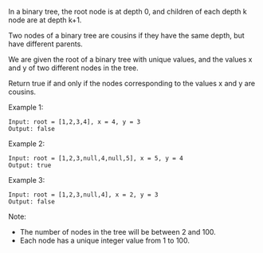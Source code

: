 In a binary tree, the root node is at depth 0, and children of each depth k node are at depth k+1.

Two nodes of a binary tree are cousins if they have the same depth, but have different parents.

We are given the root of a binary tree with unique values, and the values x and y of two different nodes in the tree.

Return true if and only if the nodes corresponding to the values x and y are cousins.

 

Example 1:

```
Input: root = [1,2,3,4], x = 4, y = 3
Output: false
```

Example 2:

```
Input: root = [1,2,3,null,4,null,5], x = 5, y = 4
Output: true
```

Example 3:

```
Input: root = [1,2,3,null,4], x = 2, y = 3
Output: false
```

Note:

 - The number of nodes in the tree will be between 2 and 100.
 - Each node has a unique integer value from 1 to 100.

